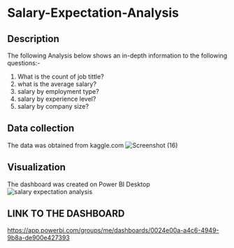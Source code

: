 # Salary-Expectation-Analysis
## Description
The following Analysis below shows an in-depth information to the following questions:-
1. What is the count of job tittle?
2. what is the average salary?
3. salary by employment type?
4. salary by experience level?
5. salary by company size?
## Data collection
The data was obtained from kaggle.com
![Screenshot (16)](https://user-images.githubusercontent.com/112221807/187085427-6157ee57-0b92-4e0b-b949-602f1dc02f9b.png)

## Visualization 
The dashboard was created on Power BI Desktop
![salary expectation analysis](https://user-images.githubusercontent.com/112221807/187085245-1634c253-c7ca-40ae-8d2f-0f06ba335edc.png)

## LINK TO THE DASHBOARD
https://app.powerbi.com/groups/me/dashboards/0024e00a-a4c6-4949-9b8a-de900e427393
